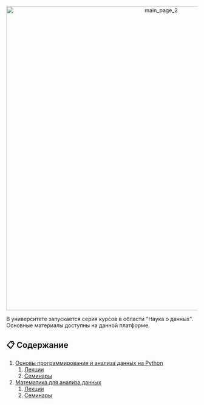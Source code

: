 <div align="center">
<img width="800" alt="main_page_2" src="https://user-images.githubusercontent.com/28728575/147977625-200530fd-7d48-4ba6-bc29-43d6bb205a5c.png">
</div>


В университете запускается серия курсов в области "Наука о данных". Основные материалы доступны на данной платформе.

## 📋 Содержание

1. [Основы программирования и анализа данных на Python](https://github.com/MSUcourses/Data-Analysis-with-Python/tree/main/Python) 
	1. [Лекции](https://github.com/MSUcourses/Data-Analysis-with-Python/tree/main/Python/lectures)
	2. [Семинары](https://github.com/MSUcourses/Data-Analysis-with-Python/tree/main/Python/seminars)
2. [Математика для анализа данных](https://github.com/MSUcourses/Data-Analysis-with-Python/tree/main/Math)
	1. [Лекции](https://github.com/MSUcourses/Data-Analysis-with-Python/tree/main/Math/lectures)
	2. [Семинары](https://github.com/MSUcourses/Data-Analysis-with-Python/tree/main/Math/seminars)


